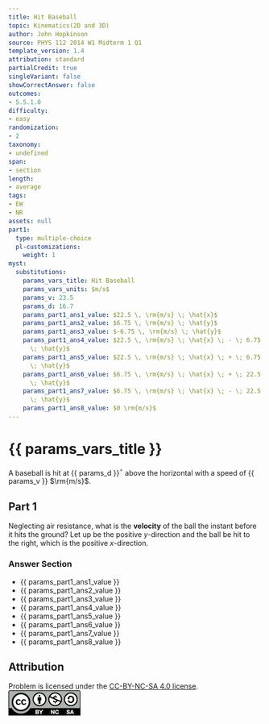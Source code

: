 ```yaml
---
title: Hit Baseball
topic: Kinematics(2D and 3D)
author: John Hopkinson
source: PHYS 112 2014 W1 Midterm 1 Q1
template_version: 1.4
attribution: standard
partialCredit: true
singleVariant: false
showCorrectAnswer: false
outcomes:
- 5.5.1.0
difficulty:
- easy
randomization:
- 2
taxonomy:
- undefined
span:
- section
length:
- average
tags:
- EW
- NR
assets: null
part1:
  type: multiple-choice
  pl-customizations:
    weight: 1
myst:
  substitutions:
    params_vars_title: Hit Baseball
    params_vars_units: $m/s$
    params_v: 23.5
    params_d: 16.7
    params_part1_ans1_value: $22.5 \, \rm{m/s} \; \hat{x}$
    params_part1_ans2_value: $6.75 \, \rm{m/s} \; \hat{y}$
    params_part1_ans3_value: $-6.75 \, \rm{m/s} \; \hat{y}$
    params_part1_ans4_value: $22.5 \, \rm{m/s} \; \hat{x} \; - \; 6.75 \, \rm{m/s}
      \; \hat{y}$
    params_part1_ans5_value: $22.5 \, \rm{m/s} \; \hat{x} \; + \; 6.75 \, \rm{m/s}
      \; \hat{y}$
    params_part1_ans6_value: $6.75 \, \rm{m/s} \; \hat{x} \; + \; 22.5 \, \rm{m/s}
      \; \hat{y}$
    params_part1_ans7_value: $6.75 \, \rm{m/s} \; \hat{x} \; - \; 22.5 \, \rm{m/s}
      \; \hat{y}$
    params_part1_ans8_value: $0 \rm{m/s}$
---
```

# {{ params_vars_title }}
A baseball is hit at {{ params_d }}$^\circ$ above the horizontal with a speed of {{ params_v }} $\rm{m/s}$.

## Part 1

Neglecting air resistance, what is the **velocity** of the ball the instant before it hits the ground? Let up be the positive $y$-direction and the ball be hit to the right, which is the positive $x$-direction.

### Answer Section

- {{ params_part1_ans1_value }}
- {{ params_part1_ans2_value }}
- {{ params_part1_ans3_value }}
- {{ params_part1_ans4_value }}
- {{ params_part1_ans5_value }}
- {{ params_part1_ans6_value }}
- {{ params_part1_ans7_value }}
- {{ params_part1_ans8_value }}

## Attribution

Problem is licensed under the [CC-BY-NC-SA 4.0 license](https://creativecommons.org/licenses/by-nc-sa/4.0/).<br> ![The Creative Commons 4.0 license requiring attribution-BY, non-commercial-NC, and share-alike-SA license.](https://raw.githubusercontent.com/firasm/bits/master/by-nc-sa.png)